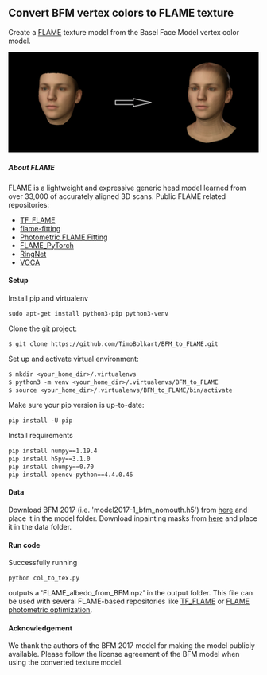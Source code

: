 ## Convert BFM vertex colors to FLAME texture

Create a [FLAME](http://flame.is.tue.mpg.de) texture model from the Basel Face Model vertex color model.

<p align="center"> 
<img src="gifs/BFM_to_FLAME.gif">
</p>

##### About FLAME

FLAME is a lightweight and expressive generic head model learned from over 33,000 of accurately aligned 3D scans. Public FLAME related repositories:
* [TF_FLAME](https://github.com/TimoBolkart/TF_FLAME)
* [flame-fitting](https://github.com/Rubikplayer/flame-fitting)
* [Photometric FLAME Fitting](https://github.com/HavenFeng/photometric_optimization)
* [FLAME_PyTorch](https://github.com/soubhiksanyal/FLAME_PyTorch)
* [RingNet](https://github.com/soubhiksanyal/RingNet)
* [VOCA](https://github.com/TimoBolkart/voca)

#### Setup

Install pip and virtualenv
```
sudo apt-get install python3-pip python3-venv
```

Clone the git project:
```
$ git clone https://github.com/TimoBolkart/BFM_to_FLAME.git
```

Set up and activate virtual environment:
```
$ mkdir <your_home_dir>/.virtualenvs
$ python3 -m venv <your_home_dir>/.virtualenvs/BFM_to_FLAME
$ source <your_home_dir>/.virtualenvs/BFM_to_FLAME/bin/activate
```

Make sure your pip version is up-to-date:
```
pip install -U pip
```

Install requirements
```
pip install numpy==1.19.4
pip install h5py==3.1.0
pip install chumpy==0.70 
pip install opencv-python==4.4.0.46
```

#### Data

Download BFM 2017 (i.e. 'model2017-1_bfm_nomouth.h5') from [here](https://faces.dmi.unibas.ch/bfm/bfm2017.html) and place it in the model folder.
Download inpainting masks from [here](http://files.is.tue.mpg.de/tbolkart/FLAME/mask_inpainting.npz) and place it in the data folder.

#### Run code

Successfully running
```
python col_to_tex.py
```
outputs a 'FLAME_albedo_from_BFM.npz' in the output folder. This file can be used  with several FLAME-based repositories like [TF_FLAME](https://github.com/TimoBolkart/TF_FLAME) or [FLAME photometric optimization](https://github.com/HavenFeng/photometric_optimization).

#### Acknowledgement

We thank the authors of the BFM 2017 model for making the model publicly available. Please follow the license agreement of the BFM model when using the converted texture model.

